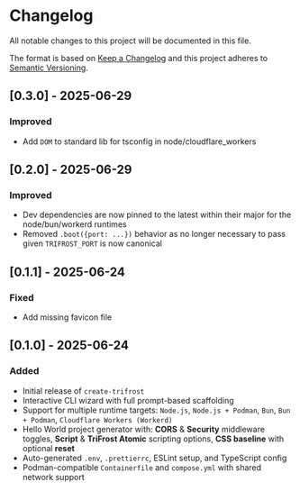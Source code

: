 # Changelog

All notable changes to this project will be documented in this file.

The format is based on [Keep a Changelog](https://keepachangelog.com/en/1.0.0/) and this project adheres to [Semantic Versioning](https://semver.org/spec/v2.0.0.html).

## [0.3.0] - 2025-06-29
### Improved
- Add `DOM` to standard lib for tsconfig in node/cloudflare_workers

## [0.2.0] - 2025-06-29
### Improved
- Dev dependencies are now pinned to the latest within their major for the node/bun/workerd runtimes
- Removed `.boot({port: ...})` behavior as no longer necessary to pass given `TRIFROST_PORT` is now canonical

## [0.1.1] - 2025-06-24
### Fixed
- Add missing favicon file

## [0.1.0] - 2025-06-24
### Added
- Initial release of `create-trifrost`
- Interactive CLI wizard with full prompt-based scaffolding
- Support for multiple runtime targets: `Node.js`, `Node.js + Podman`, `Bun`, `Bun + Podman`, `Cloudflare Workers (Workerd)`
- Hello World project generator with: **CORS** & **Security** middleware toggles, **Script** & **TriFrost Atomic** scripting options, **CSS baseline** with optional **reset**
- Auto-generated `.env`, `.prettierrc`, ESLint setup, and TypeScript config
- Podman-compatible `Containerfile` and `compose.yml` with shared network support
